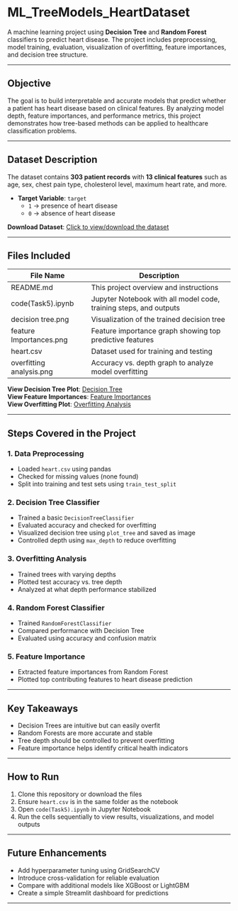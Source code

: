 # ML_TreeModels_HeartDataset

A machine learning project using **Decision Tree** and **Random Forest** classifiers to predict heart disease. The project includes preprocessing, model training, evaluation, visualization of overfitting, feature importances, and decision tree structure.

---

##  Objective

The goal is to build interpretable and accurate models that predict whether a patient has heart disease based on clinical features. By analyzing model depth, feature importances, and performance metrics, this project demonstrates how tree-based methods can be applied to healthcare classification problems.

---

##  Dataset Description

The dataset contains **303 patient records** with **13 clinical features** such as age, sex, chest pain type, cholesterol level, maximum heart rate, and more.

- **Target Variable**: `target`  
  - `1` → presence of heart disease  
  - `0` → absence of heart disease  

**Download Dataset**: [Click to view/download the dataset](heart.csv)

---

##  Files Included

| File Name                  | Description                                                       |
|---------------------------|--------------------------------------------------------------------|
| README.md                 | This project overview and instructions                             |
| code(Task5).ipynb         | Jupyter Notebook with all model code, training steps, and outputs  |
| decision tree.png         | Visualization of the trained decision tree                         |
| feature Importances.png   | Feature importance graph showing top predictive features           |
| heart.csv                 | Dataset used for training and testing                              |
| overfitting analysis.png  | Accuracy vs. depth graph to analyze model overfitting              |


**View Decision Tree Plot**: [Decision Tree](decision%20tree.png)  
**View Feature Importances**: [Feature Importances](feature%20Importances.png)  
**View Overfitting Plot**: [Overfitting Analysis](overfitting%20analysis.png)

---

##  Steps Covered in the Project

### 1. Data Preprocessing
- Loaded `heart.csv` using pandas  
- Checked for missing values (none found)  
- Split into training and test sets using `train_test_split`

### 2. Decision Tree Classifier
- Trained a basic `DecisionTreeClassifier`  
- Evaluated accuracy and checked for overfitting  
- Visualized decision tree using `plot_tree` and saved as image  
- Controlled depth using `max_depth` to reduce overfitting

### 3. Overfitting Analysis
- Trained trees with varying depths  
- Plotted test accuracy vs. tree depth  
- Analyzed at what depth performance stabilized

### 4. Random Forest Classifier
- Trained `RandomForestClassifier`  
- Compared performance with Decision Tree  
- Evaluated using accuracy and confusion matrix

### 5. Feature Importance
- Extracted feature importances from Random Forest  
- Plotted top contributing features to heart disease prediction

---

##  Key Takeaways
- Decision Trees are intuitive but can easily overfit
- Random Forests are more accurate and stable
- Tree depth should be controlled to prevent overfitting
- Feature importance helps identify critical health indicators

---

##  How to Run

1. Clone this repository or download the files
2. Ensure `heart.csv` is in the same folder as the notebook
3. Open `code(Task5).ipynb` in Jupyter Notebook
4. Run the cells sequentially to view results, visualizations, and model outputs

---

##  Future Enhancements
- Add hyperparameter tuning using GridSearchCV
- Introduce cross-validation for reliable evaluation
- Compare with additional models like XGBoost or LightGBM
- Create a simple Streamlit dashboard for predictions

---
